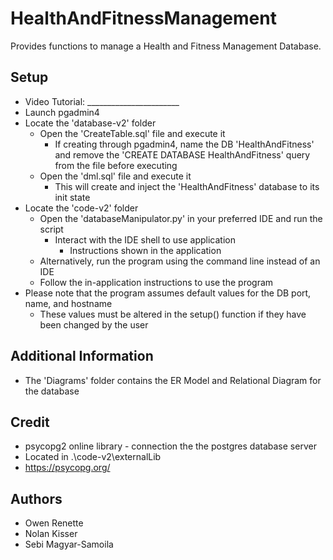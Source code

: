 # HealthAndFitnessManagement
Provides functions to manage a Health and Fitness Management Database.
## Setup
* Video Tutorial: _______________________
* Launch pgadmin4
* Locate the 'database-v2' folder
  * Open the 'CreateTable.sql' file and execute it
    * If creating through pgadmin4, name the DB 'HealthAndFitness' and remove the 'CREATE DATABASE HealthAndFitness' query from the file before executing
  * Open the 'dml.sql' file and execute it
    * This will create and inject the 'HealthAndFitness' database to its init state
* Locate the 'code-v2' folder
  * Open the 'databaseManipulator.py' in your preferred IDE and run the script
    * Interact with the IDE shell to use application
      * Instructions shown in the application
  * Alternatively, run the program using the command line instead of an IDE
  * Follow the in-application instructions to use the program
* Please note that the program assumes default values for the DB port, name, and hostname
  * These values must be altered in the setup() function if they have been changed by the user
## Additional Information
* The 'Diagrams' folder contains the ER Model and Relational Diagram for the database
## Credit
* psycopg2 online library - connection the the postgres database server
* Located in .\code-v2\externalLib
* https://psycopg.org/
## Authors
* Owen Renette
* Nolan Kisser
* Sebi Magyar-Samoila

